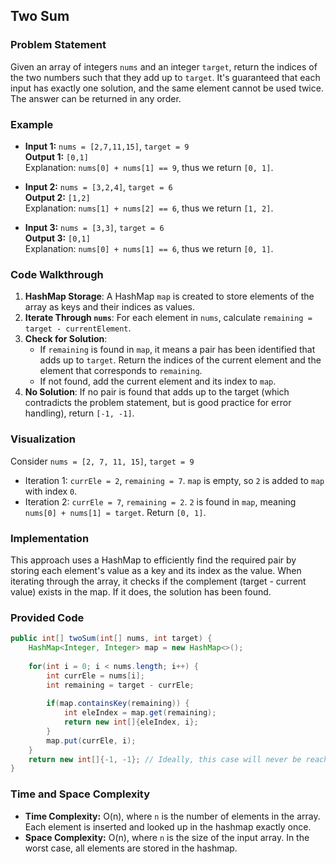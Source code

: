 ## Two Sum

### Problem Statement
Given an array of integers `nums` and an integer `target`, return the indices of the two numbers such that they add up to `target`. It's guaranteed that each input has exactly one solution, and the same element cannot be used twice. The answer can be returned in any order.

### Example
- **Input 1:** `nums = [2,7,11,15]`, `target = 9`  
  **Output 1:** `[0,1]`  
  Explanation: `nums[0] + nums[1] == 9`, thus we return `[0, 1]`.

- **Input 2:** `nums = [3,2,4]`, `target = 6`  
  **Output 2:** `[1,2]`  
  Explanation: `nums[1] + nums[2] == 6`, thus we return `[1, 2]`.

- **Input 3:** `nums = [3,3]`, `target = 6`  
  **Output 3:** `[0,1]`  
  Explanation: `nums[0] + nums[1] == 6`, thus we return `[0, 1]`.

### Code Walkthrough
1. **HashMap Storage**: A HashMap `map` is created to store elements of the array as keys and their indices as values.
2. **Iterate Through `nums`**: For each element in `nums`, calculate `remaining = target - currentElement`.
3. **Check for Solution**:
   - If `remaining` is found in `map`, it means a pair has been identified that adds up to `target`. Return the indices of the current element and the element that corresponds to `remaining`.
   - If not found, add the current element and its index to `map`.
4. **No Solution**: If no pair is found that adds up to the target (which contradicts the problem statement, but is good practice for error handling), return `[-1, -1]`.

### Visualization
Consider `nums = [2, 7, 11, 15]`, `target = 9`
- Iteration 1: `currEle = 2`, `remaining = 7`. `map` is empty, so `2` is added to `map` with index `0`.
- Iteration 2: `currEle = 7`, `remaining = 2`. `2` is found in `map`, meaning `nums[0] + nums[1] = target`. Return `[0, 1]`.

### Implementation
This approach uses a HashMap to efficiently find the required pair by storing each element's value as a key and its index as the value. When iterating through the array, it checks if the complement (target - current value) exists in the map. If it does, the solution has been found.

### Provided Code
```java
public int[] twoSum(int[] nums, int target) {
    HashMap<Integer, Integer> map = new HashMap<>();
    
    for(int i = 0; i < nums.length; i++) {
        int currEle = nums[i];
        int remaining = target - currEle;
        
        if(map.containsKey(remaining)) {
            int eleIndex = map.get(remaining);
            return new int[]{eleIndex, i};
        }
        map.put(currEle, i);
    }
    return new int[]{-1, -1}; // Ideally, this case will never be reached as per problem statement
}
```

### Time and Space Complexity
- **Time Complexity:** O(n), where `n` is the number of elements in the array. Each element is inserted and looked up in the hashmap exactly once.
- **Space Complexity:** O(n), where `n` is the size of the input array. In the worst case, all elements are stored in the hashmap.